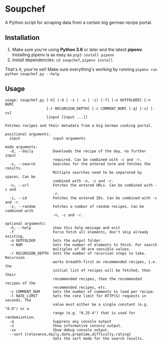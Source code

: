 # Soupchef

A Python script for scraping data from a certain big german recipe portal.



## Installation

1. Make sure you're using **Python 3.6** or later and the latest **pipenv**. Installing pipenv is as easy as `pip3 install pipenv`
2. Install dependencies: `cd soupchef`, `pipenv install`

That's it, your're set! Make sure everything's working by running `pipenv run python soupchef.py --help`



## Usage

```
usage: soupchef.py [-h] (-d | -s | -u | -i) [-f] [-o OUTFOLDER] [-n NUM]
                   [-r RECURSION_DEPTH] [-c COMMENT_NUM] [-q] [-v] [-vv]
                   [input [input ...]]

Fetches recipes and their metadata from a big German cooking portal.

positional arguments:
  input               input arguments

mode arguments:
  -d, --daily         Downloads the recipe of the day, no further input
                      required. Can be combined with -c and -r.
  -s, --search        Searches for the entered term and fetches the results.
                      Multiple searches need to be separated by spaces. Can be
                      combined with -n, -c and -r.
  -u, --url           Fetches the entered URLs. Can be combined with -c and
                      -r.
  -i, --id            Fetches the entered IDs. Can be combined with -c and -r.
  -z, --random        Fetches a number of random recipes. Can be combined with
                      -n, -c and -r.

optional arguments:
  -h, --help          show this help message and exit
  -f                  Force fetch all elements, don't skip already existing.
  -o OUTFOLDER        Sets the output folder.
  -n NUM              Sets the number of elements to fetch. For search
                      multiples of 30 are sensible values.
  -r RECURSION_DEPTH  Sets the number of recursion steps to take. Recursion
                      works breadth-first on recommended recipes, i.e. the
                      initial list of recipes will be fetched, then their
                      recommended recipes, then the recommended recipes of the
                      recommended recipes, etc.
  -c COMMENT_NUM      Sets the number of comments to load per recipe.
  -l RATE_LIMIT       Sets the rate limit for HTTP(S) requests in seconds. The
                      value must either be a single constant (e.g. "0.8") or a
                      range (e.g. "0.25-4") that is used for randomization.
  -q                  Suppress any console output
  -v                  Show informative console output.
  -vv                 Show debug console output.
  --sort {relevance,daily,date,preptime,difficulty,rating}
                      Sets the sort mode for the search results.
```
